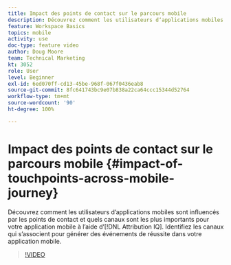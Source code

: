```yaml
---
title: Impact des points de contact sur le parcours mobile
description: Découvrez comment les utilisateurs dʼapplications mobiles sont influencés par les points de contact et quels canaux sont les plus importants pour votre application mobile à lʼaide dʼAttribution IQ. Identifiez les canaux qui sʼassocient pour générer des événements de réussite dans votre application mobile.
feature: Workspace Basics
topics: mobile
activity: use
doc-type: feature video
author: Doug Moore
team: Technical Marketing
kt: 3052
role: User
level: Beginner
exl-id: 6ed070ff-cd13-45be-968f-067f0436eab8
source-git-commit: 8fc641743bc9e07b838a22ca64ccc15344d52764
workflow-type: tm+mt
source-wordcount: '90'
ht-degree: 100%

---
```


# Impact des points de contact sur le parcours mobile {#impact-of-touchpoints-across-mobile-journey}

Découvrez comment les utilisateurs dʼapplications mobiles sont influencés par les points de contact et quels canaux sont les plus importants pour votre application mobile à lʼaide dʼ[!DNL Attribution IQ]. Identifiez les canaux qui sʼassocient pour générer des événements de réussite dans votre application mobile.

>[!VIDEO](https://video.tv.adobe.com/v/27827/?quality=12&learn=on)
